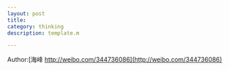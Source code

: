 ```yaml
---
layout: post	
title: 	
category: thinking	
description: template.m

---
```


Author:[海峰 http://weibo.com/344736086](http://weibo.com/344736086)